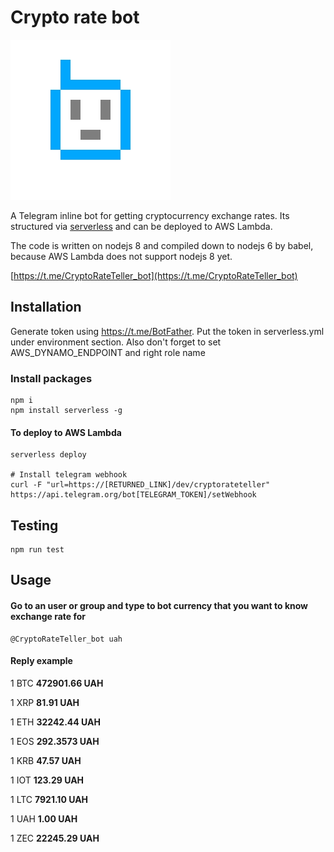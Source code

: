 # Crypto rate bot

![img](face.jpg)


A Telegram inline bot for getting cryptocurrency exchange rates.
Its structured via [serverless](https://serverless.com/) and can be deployed to AWS Lambda.

The code is written on nodejs 8 and compiled down to nodejs 6 by babel, because AWS Lambda does not support nodejs 8 yet.

[https://t.me/CryptoRateTeller_bot](https://t.me/CryptoRateTeller_bot)

## Installation
Generate token using https://t.me/BotFather.
Put the token in serverless.yml under environment section.
Also don't forget to set AWS_DYNAMO_ENDPOINT and right role name

### Install packages
```
npm i
npm install serverless -g
```
#### To deploy to AWS Lambda
```
serverless deploy

# Install telegram webhook
curl -F "url=https://[RETURNED_LINK]/dev/cryptorateteller" https://api.telegram.org/bot[TELEGRAM_TOKEN]/setWebhook
```

## Testing
```
npm run test
```


## Usage
#### Go to an user or group and type to bot currency that you want to know exchange rate for
```
@CryptoRateTeller_bot uah
```

#### Reply example

1 BTC **472901.66 UAH**

1 XRP  **81.91 UAH**

1 ETH **32242.44 UAH**

1 EOS **292.3573 UAH**

1 KRB **47.57 UAH**

1 IOT **123.29 UAH**

1 LTC **7921.10 UAH**

1 UAH **1.00 UAH**

1 ZEC **22245.29 UAH**

